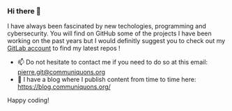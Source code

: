 ### Hi there 👋

I have always been fascinated by new techologies, programming and cybersecurity. You will find on GitHub some of the projects I have been working on the past years but I would definitly suggest you to check out my [GitLab account](https://gitlab.com/pierre42100/) to find my latest repos !

- 📫 Do not hesitate to contact me if you need to do so at this email: pierre.git@communiquons.org
- 💬 I have a blog where I publish content from time to time here: https://blog.communiquons.org/

Happy coding!
